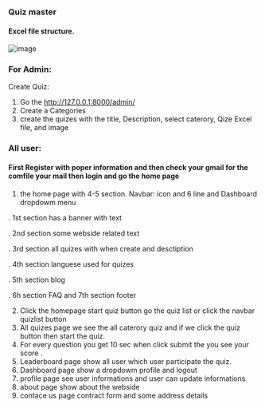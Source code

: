### Quiz master
#### Excel file structure.
![image](https://github.com/Sakilshikdar/quiz_master_2/assets/96863546/038c6d71-6496-47d6-8256-76efe4673c58)

### For Admin:
Create Quiz:
1. Go the http://127.0.0.1:8000/admin/
2. Create a Categories
3. create the quizes with the title, Description, select caterory, Qize Excel file, and image


### All user:
#### First Register with poper information and  then  check your gmail for the comfile your mail then login and go the home page 
1.  the home page with 4-5 section.
Navbar:
icon and 6 line and Dashboard dropdowm menu

 . 1st section has a banner with text

 . 2nd section some webside related text
 
 . 3rd section all quizes with when create and desctiption

 . 4th section languese used for quizes

 . 5th section blog 

 . 6h section FAQ and 7th section footer

2. Click the homepage start quiz button go the quiz list or click the navbar quizlist button
3. All quizes page we see the all caterory quiz and if we click the quiz button then start the quiz.
4. For every question you get 10 sec when click submit the you see your score .
4. Leaderboard page show all user which user participate the quiz.
5. Dashboard page show a dropdowm profile and logout 
6. profile page see user informations and user can update informations
7. about page show about the webside
8. contace us page contract form and some address details
